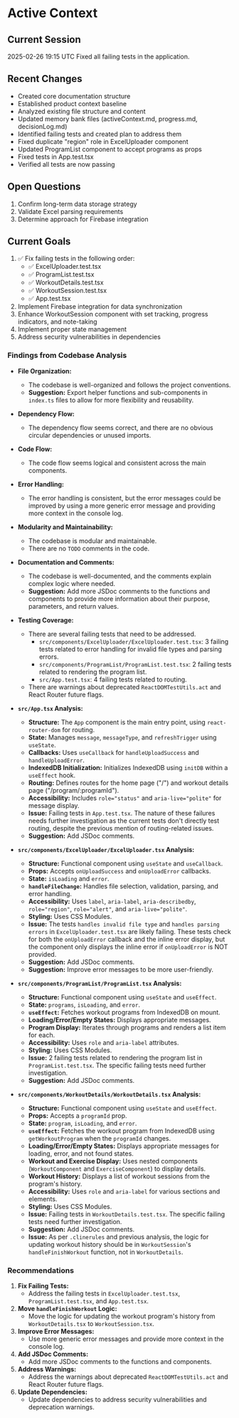 # Active Context
## Current Session
2025-02-26 19:15 UTC
Fixed all failing tests in the application.

## Recent Changes
- Created core documentation structure
- Established product context baseline
- Analyzed existing file structure and content
- Updated memory bank files (activeContext.md, progress.md, decisionLog.md)
- Identified failing tests and created plan to address them
- Fixed duplicate "region" role in ExcelUploader component
- Updated ProgramList component to accept programs as props
- Fixed tests in App.test.tsx
- Verified all tests are now passing

## Open Questions
1. Confirm long-term data storage strategy
2. Validate Excel parsing requirements
3. Determine approach for Firebase integration

## Current Goals
1. ✅ Fix failing tests in the following order:
   - ✅ ExcelUploader.test.tsx
   - ✅ ProgramList.test.tsx
   - ✅ WorkoutDetails.test.tsx
   - ✅ WorkoutSession.test.tsx
   - ✅ App.test.tsx
2. Implement Firebase integration for data synchronization
3. Enhance WorkoutSession component with set tracking, progress indicators, and note-taking
4. Implement proper state management
5. Address security vulnerabilities in dependencies

### Findings from Codebase Analysis
*   **File Organization:**
    *   The codebase is well-organized and follows the project conventions.
    *   **Suggestion:** Export helper functions and sub-components in `index.ts` files to allow for more flexibility and reusability.
*   **Dependency Flow:**
    *   The dependency flow seems correct, and there are no obvious circular dependencies or unused imports.
*   **Code Flow:**
    *   The code flow seems logical and consistent across the main components.
*   **Error Handling:**
    *   The error handling is consistent, but the error messages could be improved by using a more generic error message and providing more context in the console log.
*   **Modularity and Maintainability:**
    *   The codebase is modular and maintainable.
    *   There are no `TODO` comments in the code.
*   **Documentation and Comments:**
    *   The codebase is well-documented, and the comments explain complex logic where needed.
    *   **Suggestion:** Add more JSDoc comments to the functions and components to provide more information about their purpose, parameters, and return values.
*   **Testing Coverage:**
    *   There are several failing tests that need to be addressed.
        *   `src/components/ExcelUploader/ExcelUploader.test.tsx`: 3 failing tests related to error handling for invalid file types and parsing errors.
        *   `src/components/ProgramList/ProgramList.test.tsx`: 2 failing tests related to rendering the program list.
        *   `src/App.test.tsx`: 4 failing tests related to routing.
    *   There are warnings about deprecated `ReactDOMTestUtils.act` and React Router future flags.

*   **`src/App.tsx` Analysis:**
    *   **Structure:** The `App` component is the main entry point, using `react-router-dom` for routing.
    *   **State:** Manages `message`, `messageType`, and `refreshTrigger` using `useState`.
    *   **Callbacks:** Uses `useCallback` for `handleUploadSuccess` and `handleUploadError`.
    *   **IndexedDB Initialization:** Initializes IndexedDB using `initDB` within a `useEffect` hook.
    *   **Routing:** Defines routes for the home page ("/") and workout details page ("/program/:programId").
    *   **Accessibility:** Includes `role="status"` and `aria-live="polite"` for message display.
    *   **Issue:** Failing tests in `App.test.tsx`. The nature of these failures needs further investigation as the current tests don't directly test routing, despite the previous mention of routing-related issues.
    *   **Suggestion:** Add JSDoc comments.

*   **`src/components/ExcelUploader/ExcelUploader.tsx` Analysis:**
    *   **Structure:** Functional component using `useState` and `useCallback`.
    *   **Props:** Accepts `onUploadSuccess` and `onUploadError` callbacks.
    *   **State:** `isLoading` and `error`.
    *   **`handleFileChange`:** Handles file selection, validation, parsing, and error handling.
    *   **Accessibility:** Uses `label`, `aria-label`, `aria-describedby`, `role="region"`, `role="alert"`, and `aria-live="polite"`.
    *   **Styling:** Uses CSS Modules.
    *   **Issue:** The tests `handles invalid file type` and `handles parsing errors` in `ExcelUploader.test.tsx` are likely failing. These tests check for both the `onUploadError` callback and the inline error display, but the component only displays the inline error if `onUploadError` is NOT provided.
    *   **Suggestion:** Add JSDoc comments.
    *   **Suggestion:** Improve error messages to be more user-friendly.

*   **`src/components/ProgramList/ProgramList.tsx` Analysis:**
    *   **Structure:** Functional component using `useState` and `useEffect`.
    *   **State:** `programs`, `isLoading`, and `error`.
    *   **`useEffect`:** Fetches workout programs from IndexedDB on mount.
    *   **Loading/Error/Empty States:** Displays appropriate messages.
    *   **Program Display:** Iterates through programs and renders a list item for each.
    *   **Accessibility:** Uses `role` and `aria-label` attributes.
    *   **Styling:** Uses CSS Modules.
    *   **Issue:** 2 failing tests related to rendering the program list in `ProgramList.test.tsx`. The specific failing tests need further investigation.
    *   **Suggestion:** Add JSDoc comments.

*   **`src/components/WorkoutDetails/WorkoutDetails.tsx` Analysis:**
    *   **Structure:** Functional component using `useState` and `useEffect`.
    *   **Props:** Accepts a `programId` prop.
    *   **State:** `program`, `isLoading`, and `error`.
    *   **`useEffect`:** Fetches the workout program from IndexedDB using `getWorkoutProgram` when the `programId` changes.
    * **Loading/Error/Empty States:** Displays appropriate messages for loading, error, and not found states.
    * **Workout and Exercise Display:** Uses nested components (`WorkoutComponent` and `ExerciseComponent`) to display details.
    * **Workout History:** Displays a list of workout sessions from the program's history.
    *   **Accessibility:** Uses `role` and `aria-label` for various sections and elements.
    *   **Styling:** Uses CSS Modules.
    *   **Issue:** Failing tests in `WorkoutDetails.test.tsx`. The specific failing tests need further investigation.
    *   **Suggestion:** Add JSDoc comments.
    * **Issue:** As per `.clinerules` and previous analysis, the logic for updating workout history should be in `WorkoutSession`'s `handleFinishWorkout` function, not in `WorkoutDetails`.

### Recommendations

1.  **Fix Failing Tests:**
    *   Address the failing tests in `ExcelUploader.test.tsx`, `ProgramList.test.tsx`, and `App.test.tsx`.
2.  **Move `handleFinishWorkout` Logic:**
    *   Move the logic for updating the workout program's history from `WorkoutDetails.tsx` to `WorkoutSession.tsx`.
3.  **Improve Error Messages:**
    *   Use more generic error messages and provide more context in the console log.
4.  **Add JSDoc Comments:**
    *   Add more JSDoc comments to the functions and components.
5.  **Address Warnings:**
    *   Address the warnings about deprecated `ReactDOMTestUtils.act` and React Router future flags.
6.  **Update Dependencies:**
    *   Update dependencies to address security vulnerabilities and deprecation warnings.
